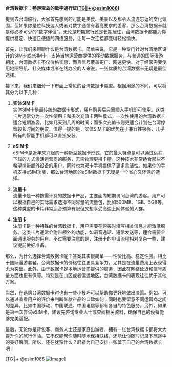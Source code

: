 **台湾数据卡：畅游宝岛的数字通行证[[TG💪+ @esim1088](https://t.me/s/esim1088)]**

提到去台湾旅行，大家首先想到的可能是美食、美景以及那令人流连忘返的文化氛围。但如果你是位科技达人或者对数字通信有着高要求的游客，那么台湾数据卡就是你必不可少的“数字伴侣”。无论是短期旅行还是长期居住，台湾数据卡都能为你提供稳定、快速且便捷的网络服务，让每一次连接都变得轻松愉快。

首先，让我们来聊聊什么是台湾数据卡。简单来说，它是一种专门针对台湾地区设计的SIM卡或eSIM卡，支持当地运营商提供的移动数据服务。与普通的国际漫游相比，台湾数据卡不仅价格实惠，而且信号覆盖更广、网速更快。对于经常需要使用地图导航、社交媒体或者在线办公的人来说，一张优质的台湾数据卡无疑是最佳选择。

接下来，我们来细分一下市面上常见的台湾数据卡类型。根据用途的不同，可以将其分为以下几种：

1. **实体SIM卡**  
   实体SIM卡是最传统的数据卡形式，用户购买后只需插入手机即可使用。这类卡片通常分为一次性使用卡和多次充值卡两种模式。一次性使用的台湾数据卡适合短期游客，比如几天到几周的时间；而多次充值卡则更适合计划在台湾停留较长时间的朋友。值得一提的是，实体SIM卡的优势在于兼容性极强，几乎所有的智能手机都可以直接安装。

2. **eSIM卡**  
   eSIM卡是近年来兴起的一种新型数据卡形式，它的最大特点是可以通过远程下载的方式激活运营商的服务，无需物理更换卡槽。这种技术非常适合那些不希望携带额外设备的用户，同时也为双卡手机提供了更多灵活性。如果你的手机支持eSIM功能，那么台湾地区的eSIM数据卡无疑是一个省心又环保的选择。

3. **流量卡**  
   流量卡是一种按需计费的数据卡产品，主要面向短期访问台湾的游客。用户可以根据自己的实际需求选择不同容量的流量包，比如500MB、1GB、5GB等。这种类型的卡片非常适合预算有限但又想享受高速上网体验的人群。

4. **注册卡**  
   注册卡是一种特殊的台湾数据卡，用户需要在购买时填写相关信息才能激活服务。这类卡片通常会附带额外的功能，如语音通话、短信发送等，适合需要全面通讯服务的用户。不过需要注意的是，注册卡的申请流程相对复杂一些，建议提前做好准备。

那么，为什么选择台湾数据卡呢？答案其实很简单——性价比高、稳定性强。相比于国际漫游套餐，台湾数据卡的价格往往更具竞争力，尤其是在流量费用上表现得尤为突出。此外，由于数据卡是本地运营商提供的服务，因此在网络延迟和信号质量方面也更有保障。特别是在山区或者偏远地区，台湾数据卡的表现往往优于其他方案。

当然，在选购台湾数据卡时也有一些小技巧可以帮助你更好地做出决策。例如，可以通过查看用户的评价来判断某款产品的口碑如何；同时也要留意不同运营商之间的差异，比如中国移动、中国联通、中国电信等都有各自的特色服务。另外，如果是第一次尝试eSIM卡，建议先咨询专业人士或查阅相关资料，确保自己的设备能够完美适配。

最后，无论你是背包客、商务人士还是家庭出游者，拥有一张台湾数据卡都将大大提升你的旅行体验。它不仅能帮你随时随地保持联络，还能让你随时记录下旅途中的美好瞬间。所以，还在犹豫什么？赶紧为自己安排一张属于自己的台湾数据卡吧！

[[TG💪+ @esim1088](https://t.me/s/esim1088) ![Image](https://i.postimg.cc/4NQfJmqS/Snipaste-2025-05-13-00-14-12.png)]